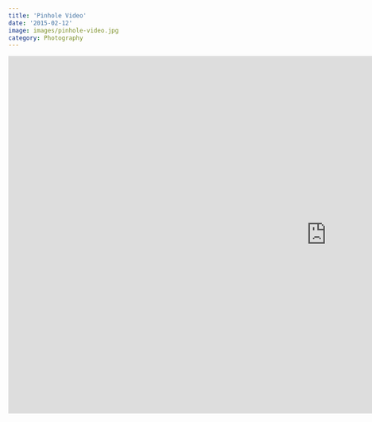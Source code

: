 ```yaml
---
title: 'Pinhole Video'
date: '2015-02-12'
image: images/pinhole-video.jpg
category: Photography
---
```


<div class="video-container">
<iframe width="1280" height="720" src="https://www.youtube.com/embed/doJFZ_XA444" frameborder="0" allow="accelerometer; autoplay; encrypted-media; gyroscope; picture-in-picture" allowfullscreen></iframe>
</div>
